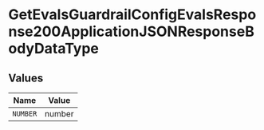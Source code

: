 # GetEvalsGuardrailConfigEvalsResponse200ApplicationJSONResponseBodyDataType


## Values

| Name     | Value    |
| -------- | -------- |
| `NUMBER` | number   |